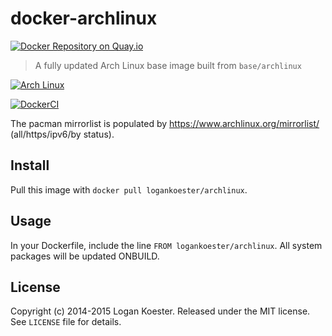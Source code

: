# docker-archlinux

[![Docker Repository on Quay.io](https://quay.io/repository/logankoester/archlinux/status "Docker Repository on Quay.io")](https://quay.io/repository/logankoester/archlinux)

> A fully updated Arch Linux base image built from `base/archlinux`

[![Arch Linux](https://raw.githubusercontent.com/logankoester/docker-archlinux/master/logo.png)](http://archlinux.org)

[![DockerCI](http://dockeri.co/image/logankoester/archlinux)](https://registry.hub.docker.com/u/logankoester/archlinux/)

The pacman mirrorlist is populated by https://www.archlinux.org/mirrorlist/ (all/https/ipv6/by status).

## Install

Pull this image with `docker pull logankoester/archlinux`.

## Usage

In your Dockerfile, include the line `FROM logankoester/archlinux`. All system packages will be updated ONBUILD.

## License

Copyright (c) 2014-2015 Logan Koester. Released under the MIT license. See `LICENSE` file for details.
